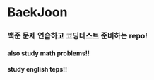 # BaekJoon

### 백준 문제 연습하고 코딩테스트 준비하는 repo!

#### also study math problems!!
#### study english teps!!
